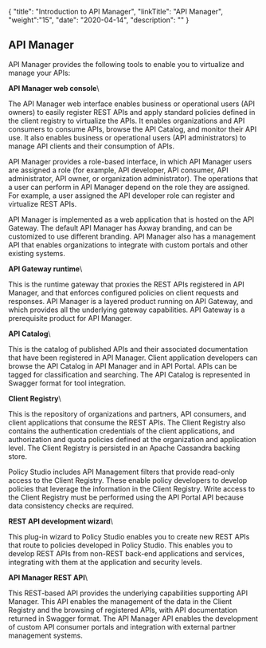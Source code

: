 {
"title": "Introduction to API Manager",
"linkTitle": "API Manager",
"weight":"15",
"date": "2020-04-14",
"description": ""
}

## API Manager

API Manager provides the following tools to enable you to virtualize and manage your APIs:

**API Manager web console**\

The API Manager web interface enables business or operational users (API owners) to easily register REST APIs and apply standard policies defined in the client registry to virtualize the APIs. It enables organizations and API consumers to consume APIs, browse the API Catalog, and monitor their API use. It also enables business or operational users (API administrators) to manage API clients and their consumption of APIs.

API Manager provides a role-based interface, in which API Manager users are assigned a role (for example, API developer, API consumer, API administrator, API owner, or organization administrator). The operations that a user can perform in API Manager depend on the role they are assigned. For example, a user assigned the API developer role can register and virtualize REST APIs.

API Manager is implemented as a web application that is hosted on the API Gateway. The default API Manager has Axway branding, and can be customized to use different branding. API Manager also has a management API that enables organizations to integrate with custom portals and other existing systems.

**API Gateway runtime**\

This is the runtime gateway that proxies the REST APIs registered in API Manager, and that enforces configured policies on client requests and responses. API Manager is a layered product running on API Gateway, and which provides all the underlying gateway capabilities. API Gateway is a prerequisite product for API Manager.

**API Catalog**\

This is the catalog of published APIs and their associated documentation that have been registered in API Manager. Client application developers can browse the API Catalog in API Manager and in API Portal. APIs can be tagged for classification and searching. The API Catalog is represented in Swagger format for tool integration.

**Client Registry**\

This is the repository of organizations and partners, API consumers, and client applications that consume the REST APIs. The Client Registry also contains the authentication credentials of the client applications, and authorization and quota policies defined at the organization and application level. The Client Registry is persisted in an Apache Cassandra backing store.

Policy Studio includes API Management filters that provide read-only access to the Client Registry. These enable policy developers to develop policies that leverage the information in the Client Registry. Write access to the Client Registry must be performed using the API Portal API because data consistency checks are required.

**REST API development wizard**\

This plug-in wizard to Policy Studio enables you to create new REST APIs that route to policies developed in Policy Studio. This enables you to develop REST APIs from non-REST back-end applications and services, integrating with them at the application and security levels.

**API Manager REST API**\

This REST-based API provides the underlying capabilities supporting API Manager. This API enables the management of the data in the Client Registry and the browsing of registered APIs, with API documentation returned in Swagger format. The API Manager API enables the development of custom API consumer portals and integration with external partner management systems.